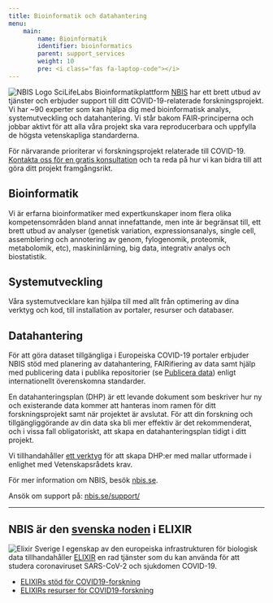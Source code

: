 ```yaml
---
title: Bioinformatik och datahantering
menu:
    main:
        name: Bioinformatik
        identifier: bioinformatics
        parent: support_services
        weight: 10
        pre: <i class="fas fa-laptop-code"></i>
---
```


![NBIS Logo](/img/logos/nbislogo-orange-txt.svg#floatright)
SciLifeLabs Bioinformatikplattform [NBIS](https://nbis.se/) har ett brett utbud av tjänster och erbjuder support till ditt COVID-19-relaterade forskningsprojekt.
Vi har ~90 experter som kan hjälpa dig med bioinformatisk analys, systemutveckling och datahantering. Vi står bakom FAIR-principerna och jobbar aktivt för att alla våra projekt ska vara reproducerbara och uppfylla de högsta vetenskapliga standarderna.

För närvarande prioriterar vi forskningsprojekt relaterade till COVID-19.
[Kontakta oss för en gratis konsultation](https://nbis.se/support/) och ta reda på hur vi kan bidra till att göra ditt projekt framgångsrikt.

## Bioinformatik

Vi är erfarna bioinformatiker med expertkunskaper inom flera olika kompetensområden bland annat innefattande, men inte är begränsat till, ett brett utbud av analyser (genetisk variation, expressionsanalys, single cell, assemblering och annotering av genom, fylogenomik, proteomik, metabolomik, etc), maskininlärning, big data, integrativ analys och biostatistik.

## Systemutveckling

Våra systemutvecklare kan hjälpa till med allt från optimering av dina verktyg och kod, till installation av portaler, resurser och databaser.

## Datahantering

För att göra dataset tillgängliga i Europeiska COVID-19 portaler erbjuder NBIS stöd med planering av datahantering, FAIRifiering av data samt hjälp med publicering data i publika repositorier (se [Publicera data](../submit)) enligt internationellt överenskomna standarder.

En datahanteringsplan (DHP) är ett levande dokument som beskriver hur ny och existerande data kommer att hanteras inom ramen för ditt forskningsprojekt samt när projektet är avslutat. För att din forskning och tillgängliggörande av din data ska bli mer effektiv är det rekommenderat, och i vissa fall obligatoriskt, att skapa en datahanteringsplan tidigt i ditt projekt.

Vi tillhandahåller [ett verktyg](https://dsw.scilifelab.se) för att skapa DHP:er med mallar utformade i enlighet med Vetenskapsrådets krav. 

För mer information om NBIS, besök [nbis.se](https://nbis.se).

Ansök om support på: [nbis.se/support/](https://nbis.se/support/)

---

## NBIS är den [svenska noden](https://elixir-europe.org/about-us/who-we-are/nodes/sweden) i ELIXIR

![Elixir Sverige](/img/logos/elixir-se-logo.png#floatright)
I egenskap av den europeiska infrastrukturen för biologisk data tillhandahåller [ELIXIR](https://elixir-europe.org/) en rad tjänster som du kan använda för att studera coronaviruset SARS-CoV-2 och sjukdomen COVID-19.

* [ELIXIRs stöd för COVID19-forskning](https://elixir-europe.org/news/covid-19-support)
* [ELIXIRs resurser för COVID19-forskning](https://elixir-europe.org/covid-19-resources)
